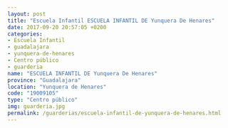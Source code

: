 ```yaml
---
layout: post
title: "Escuela Infantil ESCUELA INFANTIL DE Yunquera De Henares"
date: 2017-09-20 20:57:05 +0200
categories:
- Escuela Infantil
- guadalajara
- yunquera-de-henares
- Centro público
- guarderia
name: "ESCUELA INFANTIL DE Yunquera De Henares"
province: "Guadalajara"
location: "Yunquera de Henares"
code: "19009105"
type: "Centro público"
img: guarderia.jpg
permalink: /guarderias/escuela-infantil-de-yunquera-de-henares.html
---
```


